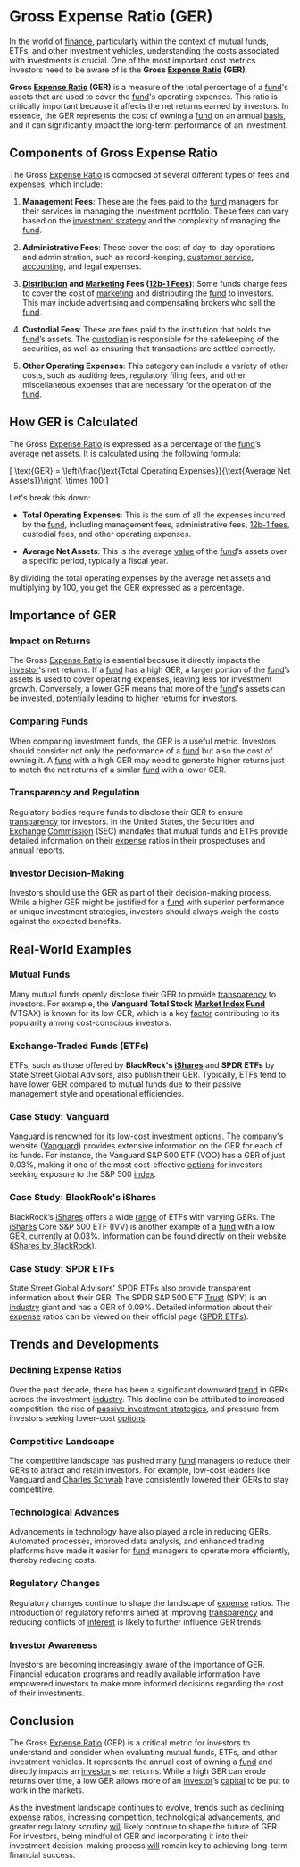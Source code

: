 # Gross Expense Ratio (GER)

In the world of [finance](../f/finance.md), particularly within the context of mutual funds, ETFs, and other investment vehicles, understanding the costs associated with investments is crucial. One of the most important cost metrics investors need to be aware of is the **Gross [Expense Ratio](../e/expense_ratio.md) (GER)**. 

**Gross [Expense Ratio](../e/expense_ratio.md) (GER)** is a measure of the total percentage of a [fund](../f/fund.md)'s assets that are used to cover the [fund](../f/fund.md)'s operating expenses. This ratio is critically important because it affects the net returns earned by investors. In essence, the GER represents the cost of owning a [fund](../f/fund.md) on an annual [basis](../b/basis.md), and it can significantly impact the long-term performance of an investment.

## Components of Gross Expense Ratio

The Gross [Expense Ratio](../e/expense_ratio.md) is composed of several different types of fees and expenses, which include:

1. **Management Fees**: These are the fees paid to the [fund](../f/fund.md) managers for their services in managing the investment portfolio. These fees can vary based on the [investment strategy](../i/investment_strategy.md) and the complexity of managing the [fund](../f/fund.md).

2. **Administrative Fees**: These cover the cost of day-to-day operations and administration, such as record-keeping, [customer service](../c/customer_service.md), [accounting](../a/accounting.md), and legal expenses.

3. **[Distribution](../d/distribution.md) and [Marketing](../m/marketing.md) Fees ([12b-1 Fees](../1/12b-1_fees.md))**: Some funds charge fees to cover the cost of [marketing](../m/marketing.md) and distributing the [fund](../f/fund.md) to investors. This may include advertising and compensating brokers who sell the [fund](../f/fund.md).

4. **Custodial Fees**: These are fees paid to the institution that holds the [fund](../f/fund.md)’s assets. The [custodian](../c/custodian.md) is responsible for the safekeeping of the securities, as well as ensuring that transactions are settled correctly.

5. **Other Operating Expenses**: This category can include a variety of other costs, such as auditing fees, regulatory filing fees, and other miscellaneous expenses that are necessary for the operation of the [fund](../f/fund.md).

## How GER is Calculated

The Gross [Expense Ratio](../e/expense_ratio.md) is expressed as a percentage of the [fund](../f/fund.md)’s average net assets. It is calculated using the following formula:

\[ \text{GER} = \left(\frac{\text{Total Operating Expenses}}{\text{Average Net Assets}}\right) \times 100 \]

Let's break this down:

- **Total Operating Expenses**: This is the sum of all the expenses incurred by the [fund](../f/fund.md), including management fees, administrative fees, [12b-1 fees](../1/12b-1_fees.md), custodial fees, and other operating expenses.

- **Average Net Assets**: This is the average [value](../v/value.md) of the [fund](../f/fund.md)’s assets over a specific period, typically a fiscal year.

By dividing the total operating expenses by the average net assets and multiplying by 100, you get the GER expressed as a percentage.

## Importance of GER

### Impact on Returns

The Gross [Expense Ratio](../e/expense_ratio.md) is essential because it directly impacts the [investor](../i/investor.md)'s net returns. If a [fund](../f/fund.md) has a high GER, a larger portion of the [fund](../f/fund.md)’s assets is used to cover operating expenses, leaving less for investment growth. Conversely, a lower GER means that more of the [fund](../f/fund.md)'s assets can be invested, potentially leading to higher returns for investors.

### Comparing Funds

When comparing investment funds, the GER is a useful metric. Investors should consider not only the performance of a [fund](../f/fund.md) but also the cost of owning it. A [fund](../f/fund.md) with a high GER may need to generate higher returns just to match the net returns of a similar [fund](../f/fund.md) with a lower GER.

### Transparency and Regulation

Regulatory bodies require funds to disclose their GER to ensure [transparency](../t/transparency.md) for investors. In the United States, the Securities and [Exchange](../e/exchange.md) [Commission](../c/commission.md) (SEC) mandates that mutual funds and ETFs provide detailed information on their [expense](../e/expense.md) ratios in their prospectuses and annual reports.

### Investor Decision-Making

Investors should use the GER as part of their decision-making process. While a higher GER might be justified for a [fund](../f/fund.md) with superior performance or unique investment strategies, investors should always weigh the costs against the expected benefits.

## Real-World Examples

### Mutual Funds

Many mutual funds openly disclose their GER to provide [transparency](../t/transparency.md) to investors. For example, the **Vanguard Total Stock [Market Index](../m/market_index.md) [Fund](../f/fund.md)** (VTSAX) is known for its low GER, which is a key [factor](../f/factor.md) contributing to its popularity among cost-conscious investors.

### Exchange-Traded Funds (ETFs)

ETFs, such as those offered by **BlackRock's [iShares](../i/ishares.md)** and **SPDR ETFs** by State Street Global Advisors, also publish their GER. Typically, ETFs tend to have lower GER compared to mutual funds due to their passive management style and operational efficiencies.

### Case Study: Vanguard

Vanguard is renowned for its low-cost investment [options](../o/options.md). The company's website ([Vanguard](https://investor.vanguard.com/)) provides extensive information on the GER for each of its funds. For instance, the Vanguard S&P 500 ETF (VOO) has a GER of just 0.03%, making it one of the most cost-effective [options](../o/options.md) for investors seeking exposure to the S&P 500 [index](../i/index_instrument.md).

### Case Study: BlackRock's iShares

BlackRock’s [iShares](../i/ishares.md) offers a wide [range](../r/range.md) of ETFs with varying GERs. The [iShares](../i/ishares.md) Core S&P 500 ETF (IVV) is another example of a [fund](../f/fund.md) with a low GER, currently at 0.03%. Information can be found directly on their website ([iShares by BlackRock](https://www.ishares.com/us/products/239726/ishares-core-sp-500-etf)).

### Case Study: SPDR ETFs

State Street Global Advisors' SPDR ETFs also provide transparent information about their GER. The SPDR S&P 500 ETF [Trust](../t/trust.md) (SPY) is an [industry](../i/industry.md) giant and has a GER of 0.09%. Detailed information about their [expense](../e/expense.md) ratios can be viewed on their official page ([SPDR ETFs](https://www.ssga.com/us/en/individual/etfs)).

## Trends and Developments

### Declining Expense Ratios

Over the past decade, there has been a significant downward [trend](../t/trend.md) in GERs across the investment [industry](../i/industry.md). This decline can be attributed to increased competition, the rise of [passive investment strategies](../p/passive_investment_strategies.md), and pressure from investors seeking lower-cost [options](../o/options.md). 

### Competitive Landscape

The competitive landscape has pushed many [fund](../f/fund.md) managers to reduce their GERs to attract and retain investors. For example, low-cost leaders like Vanguard and [Charles Schwab](../c/charles_schwab.md) have consistently lowered their GERs to stay competitive.

### Technological Advances

Advancements in technology have also played a role in reducing GERs. Automated processes, improved data analysis, and enhanced trading platforms have made it easier for [fund](../f/fund.md) managers to operate more efficiently, thereby reducing costs.

### Regulatory Changes

Regulatory changes continue to shape the landscape of [expense](../e/expense.md) ratios. The introduction of regulatory reforms aimed at improving [transparency](../t/transparency.md) and reducing conflicts of [interest](../i/interest.md) is likely to further influence GER trends.

### Investor Awareness

Investors are becoming increasingly aware of the importance of GER. Financial education programs and readily available information have empowered investors to make more informed decisions regarding the cost of their investments.

## Conclusion

The Gross [Expense Ratio](../e/expense_ratio.md) (GER) is a critical metric for investors to understand and consider when evaluating mutual funds, ETFs, and other investment vehicles. It represents the annual cost of owning a [fund](../f/fund.md) and directly impacts an [investor](../i/investor.md)’s net returns. While a high GER can erode returns over time, a low GER allows more of an [investor](../i/investor.md)’s [capital](../c/capital.md) to be put to work in the markets.

As the investment landscape continues to evolve, trends such as declining [expense](../e/expense.md) ratios, increasing competition, technological advancements, and greater regulatory scrutiny [will](../w/will.md) likely continue to shape the future of GER. For investors, being mindful of GER and incorporating it into their investment decision-making process [will](../w/will.md) remain key to achieving long-term financial success.
